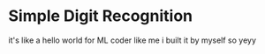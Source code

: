 # Simple Digit Recognition
it's like a hello world for ML coder like me
i built it by myself so yeyy 